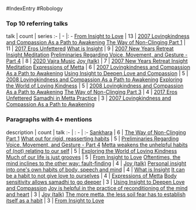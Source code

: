 #IndexEntry #Robology

### Top 10 referring talks
talk | count | series
:- | - |: -
<a data-href="From Insight to Love" href="From+Insight+to+Love" class="internal-link">From Insight to Love</a> | 13 | <a data-href="2007 Lovingkindness and Compassion As a Path to Awakening" href="2007+Lovingkindness+and+Compassion+As+a+Path+to+Awakening" class="internal-link">2007 Lovingkindness and Compassion As a Path to Awakening</a>
<a data-href="The Way of Non-Clinging Part 1" href="The+Way+of+Non-Clinging+Part+1" class="internal-link">The Way of Non-Clinging Part 1</a> | 11 | <a data-href="2017 Eros Unfettered" href="2017+Eros+Unfettered" class="internal-link">2017 Eros Unfettered</a>
<a data-href="What is Insight" href="What+is+Insight" class="internal-link">What is Insight</a> | 9 | <a data-href="2007 New Years Retreat Insight Meditation" href="2007+New+Years+Retreat+Insight+Meditation" class="internal-link">2007 New Years Retreat Insight Meditation</a>
<a data-href="Preliminaries Regarding Voice, Movement, and Gesture - Part 4" href="Preliminaries+Regarding+Voice%2C+Movement%2C+and+Gesture+-+Part+4" class="internal-link">Preliminaries Regarding Voice, Movement, and Gesture - Part 4</a> | 8 | <a data-href="2020 Vajra Music" href="2020+Vajra+Music" class="internal-link">2020 Vajra Music</a>
<a data-href="Joy (talk)" href="Joy+%28talk%29" class="internal-link">Joy (talk)</a> | 7 | <a data-href="2007 New Years Retreat Insight Meditation" href="2007+New+Years+Retreat+Insight+Meditation" class="internal-link">2007 New Years Retreat Insight Meditation</a>
<a data-href="Expressions of Metta" href="Expressions+of+Metta" class="internal-link">Expressions of Metta</a> | 6 | <a data-href="2007 Lovingkindness and Compassion As a Path to Awakening" href="2007+Lovingkindness+and+Compassion+As+a+Path+to+Awakening" class="internal-link">2007 Lovingkindness and Compassion As a Path to Awakening</a>
<a data-href="Using Insight to Deepen Love and Compassion" href="Using+Insight+to+Deepen+Love+and+Compassion" class="internal-link">Using Insight to Deepen Love and Compassion</a> | 5 | <a data-href="2008 Lovingkindness and Compassion As a Path to Awakening" href="2008+Lovingkindness+and+Compassion+As+a+Path+to+Awakening" class="internal-link">2008 Lovingkindness and Compassion As a Path to Awakening</a>
<a data-href="Exploring the World of Loving Kindness" href="Exploring+the+World+of+Loving+Kindness" class="internal-link">Exploring the World of Loving Kindness</a> | 5 | <a data-href="2008 Lovingkindness and Compassion As a Path to Awakening" href="2008+Lovingkindness+and+Compassion+As+a+Path+to+Awakening" class="internal-link">2008 Lovingkindness and Compassion As a Path to Awakening</a>
<a data-href="The Way of Non-Clinging Part 3" href="The+Way+of+Non-Clinging+Part+3" class="internal-link">The Way of Non-Clinging Part 3</a> | 4 | <a data-href="2017 Eros Unfettered" href="2017+Eros+Unfettered" class="internal-link">2017 Eros Unfettered</a>
<a data-href="Samadhi in Metta Practice" href="Samadhi+in+Metta+Practice" class="internal-link">Samadhi in Metta Practice</a> | 3 | <a data-href="2007 Lovingkindness and Compassion As a Path to Awakening" href="2007+Lovingkindness+and+Compassion+As+a+Path+to+Awakening" class="internal-link">2007 Lovingkindness and Compassion As a Path to Awakening</a>

### Paragraphs with 4+ mentions
description | count | talk
:- | : - | :-
<a aria-label-position="top" aria-label="The Way of Non-Clinging Part 1 > Sankhara" data-href="The Way of Non-Clinging Part 1#Sankhara" href="The+Way+of+Non-Clinging+Part+1#Sankhara" class="internal-link">Sankhara</a> | 6 | <a data-href="The Way of Non-Clinging Part 1" href="The+Way+of+Non-Clinging+Part+1" class="internal-link">The Way of Non-Clinging Part 1</a>
<a aria-label-position="top" aria-label="Preliminaries Regarding Voice, Movement, and Gesture - Part 4 > What out for rigid reasserting habits" data-href="Preliminaries Regarding Voice, Movement, and Gesture - Part 4#What out for rigid reasserting habits" href="Preliminaries+Regarding+Voice%2C+Movement%2C+and+Gesture+-+Part+4#What+out+for+rigid+reasserting+habits" class="internal-link">What out for rigid, reasserting habits</a> | 5 | <a data-href="Preliminaries Regarding Voice, Movement, and Gesture - Part 4" href="Preliminaries+Regarding+Voice%2C+Movement%2C+and+Gesture+-+Part+4" class="internal-link">Preliminaries Regarding Voice, Movement, and Gesture - Part 4</a>
<a aria-label-position="top" aria-label="Exploring the World of Loving Kindness > Metta weakens the unhelpful habits of not relating to our self" data-href="Exploring the World of Loving Kindness#Metta weakens the unhelpful habits of not relating to our self" href="Exploring+the+World+of+Loving+Kindness#Metta+weakens+the+unhelpful+habits+of+not+relating+to+our+self" class="internal-link">Metta weakens the unhelpful habits of (not) relating to our self</a> | 5 | <a data-href="Exploring the World of Loving Kindness" href="Exploring+the+World+of+Loving+Kindness" class="internal-link">Exploring the World of Loving Kindness</a>
<a aria-label-position="top" aria-label="From Insight to Love > Much of our life is just grooves" data-href="From Insight to Love#Much of our life is just grooves" href="From+Insight+to+Love#Much+of+our+life+is+just+grooves" class="internal-link">Much of our life is just grooves</a> | 5 | <a data-href="From Insight to Love" href="From+Insight+to+Love" class="internal-link">From Insight to Love</a>
<a aria-label-position="top" aria-label="Joy (talk) > Oftentimes the mind inclines to the other way fault-finding" data-href="Joy (talk)#Oftentimes the mind inclines to the other way fault-finding" href="Joy+%28talk%29#Oftentimes+the+mind+inclines+to+the+other+way+fault-finding" class="internal-link">Oftentimes, the mind inclines to the other way: fault-finding</a> | 4 | <a data-href="Joy (talk)" href="Joy+%28talk%29" class="internal-link">Joy (talk)</a>
<a aria-label-position="top" aria-label="What is Insight > Personal insight into ones own habits of body speech and mind" data-href="What is Insight#Personal insight into one's own habits of body speech and mind" href="What+is+Insight#Personal+insight+into+one%27s+own+habits+of+body+speech+and+mind" class="internal-link">Personal insight into one&#x27;s own habits of body, speech and mind</a> | 4 | <a data-href="What is Insight" href="What+is+Insight" class="internal-link">What is Insight</a>
<a aria-label-position="top" aria-label="Expressions of Metta > It can be a habit to not give love to ourselves" data-href="Expressions of Metta#It can be a habit to not give love to ourselves" href="Expressions+of+Metta#It+can+be+a+habit+to+not+give+love+to+ourselves" class="internal-link">It can be a habit to not give love to ourselves</a> | 4 | <a data-href="Expressions of Metta" href="Expressions+of+Metta" class="internal-link">Expressions of Metta</a>
<a aria-label-position="top" aria-label="Using Insight to Deepen Love and Compassion > Body sensitivity allows samadhi to go deeper" data-href="Using Insight to Deepen Love and Compassion#Body sensitivity allows samadhi to go deeper" href="Using+Insight+to+Deepen+Love+and+Compassion#Body+sensitivity+allows+samadhi+to+go+deeper" class="internal-link">Body sensitivity allows samadhi to go deeper</a> | 3 | <a data-href="Using Insight to Deepen Love and Compassion" href="Using+Insight+to+Deepen+Love+and+Compassion" class="internal-link">Using Insight to Deepen Love and Compassion</a>
<a aria-label-position="top" aria-label="Joy (talk) > Joy is helpful in the practice of reconditioning of the mind and heart" data-href="Joy (talk)#Joy is helpful in the practice of reconditioning of the mind and heart" href="Joy+%28talk%29#Joy+is+helpful+in+the+practice+of+reconditioning+of+the+mind+and+heart" class="internal-link">Joy is helpful in the practice of reconditioning of the mind and heart</a> | 3 | <a data-href="Joy (talk)" href="Joy+%28talk%29" class="internal-link">Joy (talk)</a>
<a aria-label-position="top" aria-label="From Insight to Love > The more metta the less soil fear has to establish itself as a habit" data-href="From Insight to Love#The more metta the less soil fear has to establish itself as a habit" href="From+Insight+to+Love#The+more+metta+the+less+soil+fear+has+to+establish+itself+as+a+habit" class="internal-link">The more metta, the less soil fear has to establish itself as a habit</a> | 3 | <a data-href="From Insight to Love" href="From+Insight+to+Love" class="internal-link">From Insight to Love</a>

